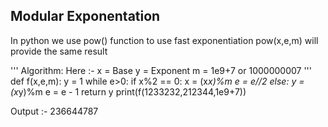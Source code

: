 ## Modular Exponentation

In python we use pow() function to use fast exponentiation  pow(x,e,m) will provide the same result

'''
Algorithm:
Here :-
x = Base
y = Exponent
m = 1e9+7 or 1000000007
'''
def f(x,e,m):
    y = 1
    while e>0:
        if x%2 == 0:
            x = (x*x)%m
            e = e//2
        else:
            y = (x*y)%m
            e = e - 1
    return y
print(f(1233232,212344,1e9+7))

Output :-
236644787
